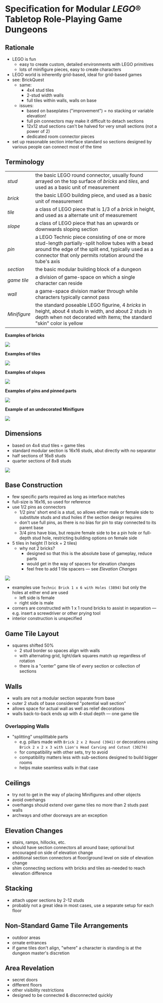 # Specification for Modular *LEGO*® Tabletop Role-Playing Game Dungeons

## Rationale

* LEGO is fun
    * easy to create custom, detailed environments with LEGO primitives
    * lots of minifigure pieces, easy to create characters
* LEGO world is inherently grid-based, ideal for grid-based games
* see: BrickQuest
    * same:
        * 4x4 stud tiles
        * 2-stud width walls
        * full tiles within walls, walls on base
    * issues:
        * based on baseplates ("improvement") = no stacking or variable elevation!
        * full pin connectors may make it difficult to detach sections
        * 12x12 stud sections can't be halved for very small sections (not a power of 2)
        * dedicated room connector pieces
* set up reasonable section interface standard so sections designed by various people can connect most of the time

## Terminology

|  |  |
|---|---|
| *stud* | the basic LEGO round connector, usually found arrayed on the top surface of *bricks* and *tiles*, and used as a basic unit of measurement |
| *brick* | the basic LEGO building piece, and used as a basic unit of measurement |
| *tile* | a class of LEGO piece that is 1/3 of a *brick* in height, and used as a alternate unit of measurement |
| *slope* | a class of LEGO piece that has an upwards or downwards sloping section |
| *pin* | a LEGO Technic piece consisting of one or more stud-length partially-split hollow tubes with a bead around the edge of the split end, typically used as a connector that only permits rotation around the tube's axis |
| *section* | the basic modular building block of a dungeon |
| *game tile* | a division of game-space on which a single character can reside |
| *wall* | a game-space division marker through while characters typically cannot pass |
| *Minifigure* | the standard poseable LEGO figurine, 4 *bricks* in height, about 4 studs in width, and about 2 studs in depth when not decorated with items; the standard "skin" color is yellow |

**Examples of bricks**

![](media/bricks.png)

**Examples of tiles**

![](media/tiles.png)

**Examples of slopes**

![](media/slopes.png)

**Examples of pins and pinned parts**

![](media/pins_and_pinned_parts.png)

**Example of an undecorated Minifigure**

![](media/minifigure.png)

## Dimensions

* based on 4x4 stud tiles = game tiles
* standard modular section is 16x16 studs, abut directly with no separator
* half sections of 16x8 studs
* quarter sections of 8x8 studs

![](media/3_base_sizes.png)

## Base Construction

* few specific parts required as long as interface matches
* full-size is 16x16, so used for reference
* use 1/2 pins as connectors
    * 1/2 pins' short end is a stud, so allows either male or female side to substitute studs and stud holes if the section design requires
    * don't use full pins, as there is no bias for pin to stay connected to its parent base
    * 3/4 pins have bias, but require female side to be a pin hole or full-depth stud hole, restricting building options on female side
* 5 tiles in height (1 brick + 2 tiles)
    * why not 2 bricks?
        * designed so that this is the absolute base of gameplay, reduce parts
        * would get in the way of spacers for elevation changes
        * feel free to add 1 tile spacers — see *Elevation Changes*

![](media/16x16_base_side.png)

* examples use `Technic Brick 1 x 6 with Holes (3894)` but only the holes at either end are used
    * left side is female
    * right side is male
* corners are constructed with 1 x 1 round bricks to assist in separation — e.g. insert a screwdriver or other prying tool
* interior construction is unspecified

## Game Tile Layout

* squares shifted 50%
    * 2 stud border so spaces align with walls
    * with alternating grid, light/dark squares match up regardless of rotation
    * there is a "center" game tile of every section or collection of sections

## Walls

* walls are not a modular section separate from base
* outer 2 studs of base considered "potential wall section"
* allows space for actual wall as well as relief decorations
* walls back-to-back ends up with 4-stud depth — one game tile

### Overlapping Walls

* "splitting" unsplittable parts
    * e.g. pillars made with `Brick 2 x 2 Round (3941)` or decorations using `Brick 2 x 2 x 3 with Lion's Head Carving and Cutout (30274)`
    * for compatibility with other sets, try to avoid
    * compatibility matters less with sub-sections designed to build bigger rooms
    * helps make seamless walls in that case

## Ceilings

* try not to get in the way of placing Minifigures and other objects
* avoid overhangs
* overhangs should extend over game tiles no more than 2 studs past walls
* archways and other doorways are an exception

## Elevation Changes

* stairs, ramps, hillocks, etc.
* should have section connectors all around base; optional but encouraged on side of elevation change
* additional section connectors at floor/ground level on side of elevation change
* shim connecting sections with bricks and tiles as-needed to reach elevation difference

## Stacking

* attach upper sections by 2-12 studs
* probably not a great idea in most cases, use a separate setup for each floor

## Non-Standard Game Tile Arrangements

* outdoor areas
* ornate entrances
* if game tiles don't align, "where" a character is standing is at the dungeon master's discretion

## Area Revelation

* secret doors
* different floors
* other visibility restrictions
* designed to be connected & disconnected quickly